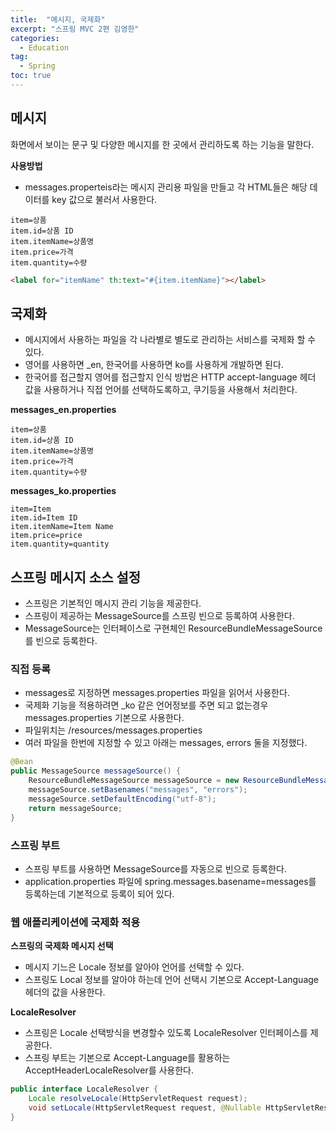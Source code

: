 ```yaml
---
title:  "메시지, 국제화"
excerpt: "스프링 MVC 2편 김영한"
categories:
  - Education
tag:
  - Spring
toc: true
---
```


## 메시지
화면에서 보이는 문구 및 다양한 메시지를 한 곳에서 관리하도록 하는 기능을 말한다.

**사용방법**
- messages.properteis라는 메시지 관리용 파일을 만들고 각 HTML들은 해당 데이터를 key 값으로 불러서 사용한다.

```
item=상품
item.id=상품 ID
item.itemName=상품명
item.price=가격
item.quantity=수량
```

```HTML
<label for="itemName" th:text="#{item.itemName}"></label>
```

## 국제화
- 메시지에서 사용하는 파일을 각 나라별로 별도로 관리하는 서비스를 국제화 할 수 있다.  
- 영어를 사용하면 _en, 한국어를 사용하면  ko를 사용하게 개발하면 된다.
- 한국어를 접근할지 영어를 접근할지 인식 방법은 HTTP accept-language 헤더 값을 사용하거나 직접 언어를 선택하도록하고, 쿠기등을 사용해서 처리한다.


**messages_en.properties**

```
item=상품
item.id=상품 ID
item.itemName=상품명
item.price=가격
item.quantity=수량
```


**messages_ko.properties**

```
item=Item
item.id=Item ID
item.itemName=Item Name
item.price=price
item.quantity=quantity
```

## 스프링 메시지 소스 설정
- 스프링은 기본적인 메시지 관리 기능을 제공한다.
- 스프링이 제공하는 MessageSource를 스프링 빈으로 등록하여 사용한다.
- MessageSource는 인터페이스로 구현체인 ResourceBundleMessageSource를 빈으로 등록한다.

### 직접 등록
- messages로 지정하면 messages.properties 파일을 읽어서 사용한다.
- 국제화 기능을 적용하려면 _ko 같은 언어정보를 주면 되고 없는경우 messages.properties 기본으로 사용한다.
- 파일위치는 /resources/messages.properties
- 여러 파일을 한번에 지정할 수 있고 아래는 messages, errors 둘을 지정했다. 

```java
@Bean
public MessageSource messageSource() {
	ResourceBundleMessageSource messageSource = new ResourceBundleMessageSource();
	messageSource.setBasenames("messages", "errors");     
	messageSource.setDefaultEncoding("utf-8");
	return messageSource; 
}
```

### 스프링 부트
- 스프링 부트를 사용하면 MessageSource를 자동으로 빈으로 등록한다.
- application.properties 파일에 spring.messages.basename=messages를 등록하는데 기본적으로 등록이 되어 있다.

### 웹 애플리케이션에 국제화 적용

**스프링의 국제화 메시지 선택**
- 메시지 기느은 Locale 정보를 알아야 언어를 선택할 수 있다.
- 스프링도 Local 정보를 알아야 하는데 언어 선택시 기본으로 Accept-Language 헤더의 값을 사용한다.

**LocaleResolver**
- 스프링은 Locale 선택방식을 변경할수 있도록 LocaleResolver 인터페이스를 제공한다.
- 스프링 부트는 기본으로 Accept-Language를 활용하는 AcceptHeaderLocaleResolver를 사용한다.

``` java
public interface LocaleResolver {
	Locale resolveLocale(HttpServletRequest request);
	void setLocale(HttpServletRequest request, @Nullable HttpServletResponse response, @Nullable Locale locale);
}
```
